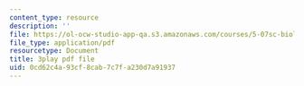 ```yaml
---
content_type: resource
description: ''
file: https://ol-ocw-studio-app-qa.s3.amazonaws.com/courses/5-07sc-biological-chemistry-i-fall-2013/0cd62c4a93cf8cab7c7fa230d7a91937_ddt1KuSdoOg.pdf
file_type: application/pdf
resourcetype: Document
title: 3play pdf file
uid: 0cd62c4a-93cf-8cab-7c7f-a230d7a91937
---
```

